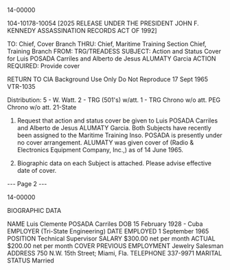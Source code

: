 14-00000

104-10178-10054 [2025 RELEASE UNDER THE PRESIDENT JOHN F. KENNEDY ASSASSINATION RECORDS ACT OF 1992]

TO: Chief, Cover Branch
THRU: Chief, Maritime Training Section
Chief, Training Branch
FROM: TRG/TREADESS
SUBJECT: Action and Status Cover for
Luis POSADA Carriles and
Alberto de Jesus ALUMATY Garcia
ACTION REQUIRED: Provide cover

RETURN TO CIA
Background Use Only
Do Not Reproduce
17 Sept 1965
VTR-1035

Distribution:
5 - W. Watt.
2 - TRG (501's) w/att.
1 - TRG Chrono w/o att.
PEG Chrono w/o att.
21-State

1. Request that action and status cover be given to Luis POSADA Carriles and Alberto de Jesus
ALUMATY Garcia. Both Subjects have recently been assigned to the Maritime Training Inso.
POSADA is presently under no cover arrangement. ALUMATY was given cover of (Radio & Electronics
Equipment Company, Inc.,) as of 14 June 1965.

2. Biographic data on each Subject is attached. Please advise effective date of cover.

--- Page 2 ---

14-00000

BIOGRAPHIC DATA

NAME
Luis Clemente POSADA Carriles
DOB
15 February 1928 - Cuba
EMPLOYER
(Tri-State Engineering)
DATE EMPLOYED
1 September 1965
POSITION
Technical Supervisor
SALARY
$300.00 net per month ACTUAL
$200.00 net per month COVER
PREVIOUS EMPLOYMENT
Jewelry Salesman
ADDRESS
750 N.W. 15th Street; Miami, Fla.
TELEPHONE
337-9971
MARITAL STATUS
Married

